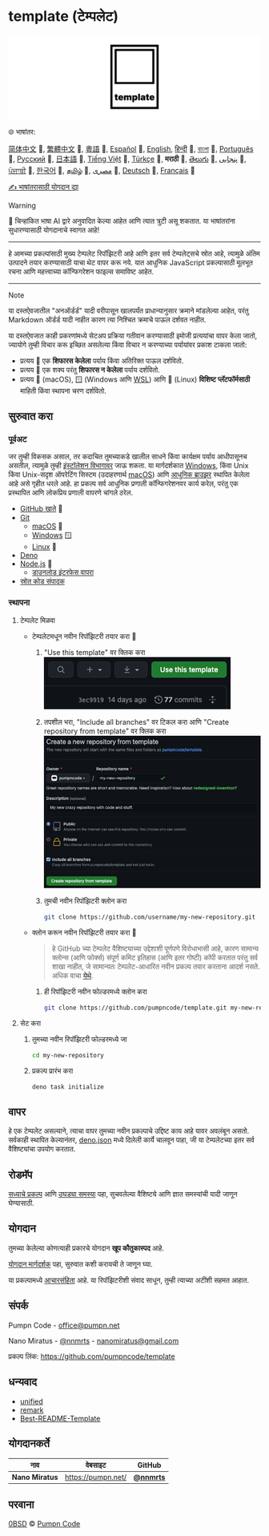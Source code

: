 # template (टेम्पलेट)

[![pumpncode/template चा लोगो][logo-wide]][self]

🌐 भाषांतर:

[简体中文][readme-zh-cn] 🤖,
[繁體中文][readme-zh-tw] 🤖,
[粵語][readme-zh-hk] 🤖,
[Español][readme-es] 🤖,
[English][readme-en],
[हिन्दी][readme-hi] 🤖,
[বাংলা][readme-bn] 🤖,
[Português][readme-pt] 🤖,
[Русский][readme-ru] 🤖,
[日本語][readme-ja] 🤖,
[Tiếng Việt][readme-vi] 🤖,
[Türkçe][readme-tr] 🤖,
**मराठी** 🤖,
[తెలుగు][readme-te] 🤖,
[پنجابی][readme-pa-Arab] 🤖,
[ਪੰਜਾਬੀ][readme-pa] 🤖,
[한국어][readme-ko] 🤖,
[தமிழ்][readme-ta] 🤖,
[مصرى][readme-arz] 🤖,
[Deutsch][readme-de] 🤖,
[Français][readme-fr] 🤖

[✍️ भाषांतरासाठी योगदान द्या][contribute-translation]

> [!WARNING]
> 🤖 चिन्हांकित भाषा AI द्वारे अनुवादित केल्या आहेत आणि त्यात त्रुटी असू शकतात. या भाषांतरांना सुधारण्यासाठी योगदानाचे स्वागत आहे!

---

हे आमच्या प्रकल्पांसाठी मुख्य टेम्पलेट रिपॉझिटरी आहे आणि इतर सर्व टेम्पलेट्सचे स्रोत आहे, त्यामुळे अंतिम उत्पादने तयार करण्यासाठी याचा थेट वापर करू नये. यात आधुनिक JavaScript प्रकल्पासाठी मूलभूत रचना आणि महत्त्वाच्या कॉन्फिगरेशन फाइल्स समाविष्ट आहेत.

---

> [!NOTE]
> या दस्तऐवजातील "अनऑर्डर्ड" यादी वरीपासून खालपर्यंत प्राधान्यानुसार क्रमाने मांडलेल्या आहेत, परंतु Markdown ऑर्डर्ड यादी नाहीत कारण त्या निश्चित क्रमाचे पाऊल दर्शवत नाहीत.
>
> या दस्तऐवजात काही प्रकरणांमध्ये सेटअप प्रक्रिया गतीवान करण्यासाठी इमोजी प्रत्ययांचा वापर केला जातो, ज्यायोगे तुम्ही विचार करू इच्छित असलेल्या किंवा विचार न करण्याच्या पर्यायांवर प्रकाश टाकला जातो:
>
> - प्रत्यय 💎 एक **शिफारस केलेला** पर्याय किंवा अतिरिक्त पाऊल दर्शवितो.
> - प्रत्यय 🤡 एक शक्य परंतु **शिफारस न केलेला** पर्याय दर्शवितो.
> - प्रत्यय 🍎 (macOS), 🪟 (Windows आणि [WSL][wsl]) आणि 🐧 (Linux) **विशिष्ट प्लॅटफॉर्मसाठी** माहिती किंवा स्थापना चरण दर्शवितो.

## सुरुवात करा

### पूर्वअट

जर तुम्ही विकसक असाल, तर कदाचित तुमच्याकडे खालील साधने किंवा कार्यक्षम पर्याय आधीपासूनच असतील, त्यामुळे तुम्ही [इंस्टॉलेशन विभागावर][installation] जाऊ शकता. या मार्गदर्शकात [Windows][windows], किंवा Unix किंवा Unix-सदृश ऑपरेटिंग सिस्टम (उदाहरणार्थ [macOS][mac-os]) आणि [आधुनिक ब्राउझर][browsehappy] स्थापित केलेला आहे असे गृहीत धरले आहे. हा प्रकल्प सर्व आधुनिक प्रणाली कॉन्फिगरेशनवर कार्य करेल, परंतु एक प्रस्थापित आणि लोकप्रिय प्रणाली वापरणे चांगले ठरेल.

- [GitHub खाते][github-join] 💎
- [Git][git]
	- [macOS][git-macos] 🍎
	- [Windows][git-windows] 🪟
	- [Linux][git-linux] 🐧
- [Deno][deno]
- [Node.js][node-js] 💎
	- [डाउनलोड इंटरफेस वापरा][node-js-download]
- [स्रोत कोड संपादक][source-code-editors]

### स्थापना

1. टेम्पलेट मिळवा
	- टेम्पलेटमधून नवीन रिपॉझिटरी तयार करा 💎
		1. "Use this template" वर क्लिक करा
			![Use this template बटणाचा स्क्रीनशॉट][screenshot-use-template]
		2. तपशील भरा, "Include all branches" वर टिकल करा आणि "Create repository from template" वर क्लिक करा
			![टेम्पलेटमधून नवीन रिपॉझिटरी तयार करण्याचा स्क्रीनशॉट][screenshot-create-from-template]
		3. तुमची नवीन रिपॉझिटरी क्लोन करा

			```sh
			git clone https://github.com/username/my-new-repository.git
			```

	- क्लोन करून नवीन रिपॉझिटरी तयार करा 🤡
		> हे GitHub च्या टेम्पलेट वैशिष्ट्याच्या उद्देशाशी पूर्णपणे विरोधाभासी आहे, कारण सामान्य क्लोन्स (आणि फोर्क्स) संपूर्ण कमिट इतिहास (आणि इतर गोष्टी) कॉपी करतात परंतु सर्व शाखा नाहीत, जे सामान्यतः टेम्पलेट-आधारित नवीन प्रकल्प तयार करताना आदर्श नसते. अधिक वाचा [येथे][github-docs-template].
		1. ही रिपॉझिटरी नवीन फोल्डरमध्ये क्लोन करा

			```sh
			git clone https://github.com/pumpncode/template.git my-new-repository
			```

2. सेट करा
	1. तुमच्या नवीन रिपॉझिटरी फोल्डरमध्ये जा

		```sh
		cd my-new-repository
		```

	2. प्रकल्प प्रारंभ करा

		```sh
		deno task initialize
		```

## वापर

हे एक टेम्पलेट असल्याने, त्याचा वापर तुमच्या नवीन प्रकल्पाचे उद्दिष्ट काय आहे यावर अवलंबून असतो. सर्वकाही स्थापित केल्यानंतर, [deno.json][deno-json] मध्ये दिलेली कार्ये चालवून पाहा, जी या टेम्पलेटच्या इतर सर्व वैशिष्ट्यांचा उपयोग करतात.

## रोडमॅप

[सध्याचे प्रकल्प][projects] आणि [उघड्या समस्या][issues] पहा, सुचवलेल्या वैशिष्ट्ये आणि ज्ञात समस्यांची यादी जाणून घेण्यासाठी.

## योगदान

तुमच्या केलेल्या कोणत्याही प्रकारचे योगदान **खूप कौतुकास्पद** आहे.

[योगदान मार्गदर्शक][contributing] पहा, सुरुवात कशी करायची ते जाणून घ्या.

या प्रकल्पामध्ये [आचारसंहिता][code-of-conduct] आहे. या रिपॉझिटरीशी संवाद साधून, तुम्ही त्याच्या अटींशी सहमत आहात.

## संपर्क

Pumpn Code - <office@pumpn.net>

Nano Miratus - [@nnmrts][nnmrts-github] - <nanomiratus@gmail.com>

प्रकल्प लिंक: <https://github.com/pumpncode/template>

## धन्यवाद

- [unified][unified]
- [remark][remark]
- [Best-README-Template][best-readme-tempplate]

## योगदानकर्ते

| नाव | वेबसाइट | GitHub |
| -- | -- | -- |
| **Nano Miratus** | <https://pumpn.net/> | [**@nnmrts**][nnmrts-github] |

## परवाना

[0BSD][license] © [Pumpn Code][pumpn-website]

[logo-wide]: /media/images/logo/wide.svg
[self]: https://github.com/pumpncode/template
[readme-zh-cn]: /docs/zh-CN/readme.md
[readme-zh-tw]: /docs/zh-TW/readme.md
[readme-zh-hk]: /docs/zh-HK/readme.md
[readme-es]: /docs/es/readme.md
[readme-en]: /readme.md
[readme-hi]: /docs/hi/readme.md
[readme-bn]: /docs/bn/readme.md
[readme-pt]: /docs/pt/readme.md
[readme-ru]: /docs/ru/readme.md
[readme-ja]: /docs/ja/readme.md
[readme-vi]: /docs/vi/readme.md
[readme-tr]: /docs/tr/readme.md
[readme-te]: /docs/te/readme.md
[readme-pa-Arab]: /docs/pa-Arab/readme.md
[readme-pa]: /docs/pa/readme.md
[readme-ko]: /docs/ko/readme.md
[readme-ta]: /docs/ta/readme.md
[readme-arz]: /docs/arz/readme.md
[readme-de]: /docs/de/readme.md
[readme-fr]: /docs/fr/readme.md
[contribute-translation]: https://github.com/pumpncode/.github/blob/main/contributing.md#translations
[wsl]: https://docs.microsoft.com/en-us/windows/wsl/about
[installation]: #स्थापना
[windows]: https://www.microsoft.com/windows
[mac-os]: https://www.apple.com/macos
[browsehappy]: https://browsehappy.com
[github-join]: https://github.com/join
[git]: https://git-scm.com
[git-macos]: https://git-scm.com/download/mac
[git-windows]: https://git-scm.com/download/win
[git-linux]: https://git-scm.com/download/linux
[deno]: https://deno.com
[node-js]: https://nodejs.org
[node-js-download]: https://nodejs.org/en/download
[source-code-editors]: https://en.wikipedia.org/wiki/Source-code_editor#Notable_examples
[screenshot-use-template]: /media/images/screenshots/use-template.png
[screenshot-create-from-template]: /media/images/screenshots/create-from-template.png
[github-docs-template]: https://docs.github.com/en/free-pro-team@latest/github/creating-cloning-and-archiving-repositories/creating-a-repository-from-a-template#about-repository-templates
[deno-json]: /deno.json
[projects]: https://github.com/pumpncode/template/projects
[issues]: https://github.com/pumpncode/template/issues
[contributing]: https://github.com/pumpncode/.github/contributing.md
[code-of-conduct]: https://github.com/pumpncode/.github/code-of-conduct.md
[nnmrts-github]: https://github.com/nnmrts
[unified]: https://unifiedjs.com
[remark]: https://github.com/remarkjs
[best-readme-tempplate]: https://github.com/othneildrew/Best-README-Template
[license]: /license.md
[pumpn-website]: https://pumpn.net
